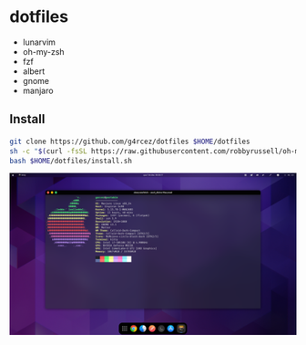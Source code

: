 # dotfiles

- lunarvim
- oh-my-zsh
- fzf
- albert
- gnome
- manjaro

## Install

```bash
git clone https://github.com/g4rcez/dotfiles $HOME/dotfiles
sh -c "$(curl -fsSL https://raw.githubusercontent.com/robbyrussell/oh-my-zsh/master/tools/install.sh)"
bash $HOME/dotfiles/install.sh
```

![my shell](./shell.png)
